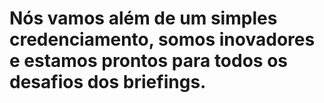 # Nós vamos além de um simples credenciamento, somos inovadores e estamos prontos para todos os desafios dos briefings.

